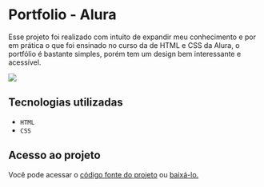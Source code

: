 <h1>Portfolio - Alura</h1>

<p>Esse projeto foi realizado com intuito de expandir meu conhecimento e por em prática o que foi ensinado no curso da de HTML e CSS da Alura, o portfólio é bastante simples, porém tem um design bem interessante e acessível.</p>
<img src="https://gcdnb.pbrd.co/images/OPhE1HeHMYXH.png?o=1" />

## Tecnologias utilizadas
- `HTML`
- `CSS`

## Acesso ao projeto
<p>Você pode acessar o <a href="https://github.com/mutadofs/portfolio-alura/">código fonte do projeto</a> ou <a href="https://github.com/mutadofs/portfolio-alura/archive/refs/heads/main.zip">baixá-lo.</a></p>
